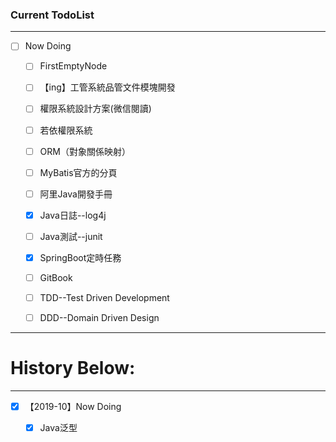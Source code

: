 ### Current TodoList

****

* [ ] Now Doing
  
  * [ ] FirstEmptyNode
  - [ ] 【ing】工管系統品管文件模塊開發
  
  - [ ] 權限系統設計方案(微信閱讀)
  
  - [ ] 若依權限系統
  
  - [ ] ORM（對象關係映射）
  
  - [ ] MyBatis官方的分頁
  
  - [ ] 阿里Java開發手冊
  * [x] Java日誌--log4j
  - [ ] Java測試--junit
  
  - [x] SpringBoot定時任務
  
  - [ ] GitBook
  
  - [ ] TDD--Test Driven Development
  
  - [ ] DDD--Domain Driven Design

****

# History Below:

****

* [x] 【2019-10】Now Doing
  
  * [x] Java泛型

